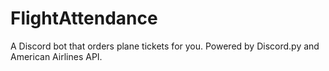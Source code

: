 # FlightAttendance

A Discord bot that orders plane tickets for you. Powered by Discord.py and American Airlines API. 
